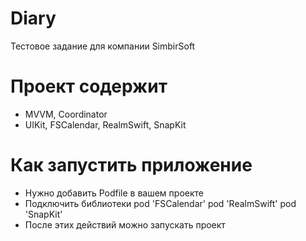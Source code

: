 # Diary
Тестовое задание для компании SimbirSoft
# Проект содержит
* MVVM, Coordinator
* UIKit, FSCalendar, RealmSwift, SnapKit

# Как запустить приложение

* Нужно добавить Podfile в вашем проекте 
* Подключить библиотеки
  pod 'FSCalendar'
  pod 'RealmSwift'
  pod 'SnapKit'
* После этих действий можно запускать проект
